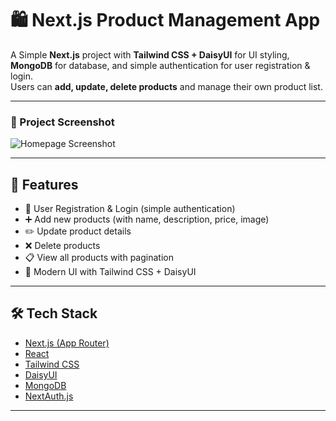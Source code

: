
# 🛍️ Next.js Product Management App

A Simple **Next.js** project with **Tailwind CSS + DaisyUI** for UI styling, **MongoDB** for database, and simple authentication for user registration & login.  
Users can **add, update, delete products** and manage their own product list.

---

### 📸 Project Screenshot

![Homepage Screenshot](https://i.postimg.cc/PqpJwRFg/Screenshot-1.png)

---

## 🚀 Features
- 🔐 User Registration & Login (simple authentication)  
- ➕ Add new products (with name, description, price, image)  
- ✏️ Update product details  
- ❌ Delete products  
- 📋 View all products with pagination  
- 🎨 Modern UI with Tailwind CSS + DaisyUI  

---

## 🛠️ Tech Stack
- [Next.js (App Router)](https://nextjs.org/)  
- [React](https://react.dev/)  
- [Tailwind CSS](https://tailwindcss.com/)  
- [DaisyUI](https://daisyui.com/)  
- [MongoDB](https://www.mongodb.com/)  
- [NextAuth.js](https://next-auth.js.org/)  

---